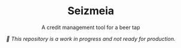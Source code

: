 <h1 align="center">Seizmeia</h1>

<div align="center">
<p>A credit management tool for a beer tap</p>
<p><i>🚧 This repository is a work in progress and not ready for production.</i></p>
</div>
